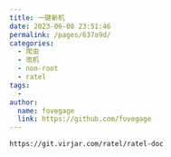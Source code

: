 ```yaml
---
title: 一键新机
date: 2023-06-08 23:51:46
permalink: /pages/637a9d/
categories:
  - 爬虫
  - 改机
  - non-root
  - ratel
tags:
  - 
author: 
  name: fovegage
  link: https://github.com/fovegage
---
```

```
https://git.virjar.com/ratel/ratel-doc
```